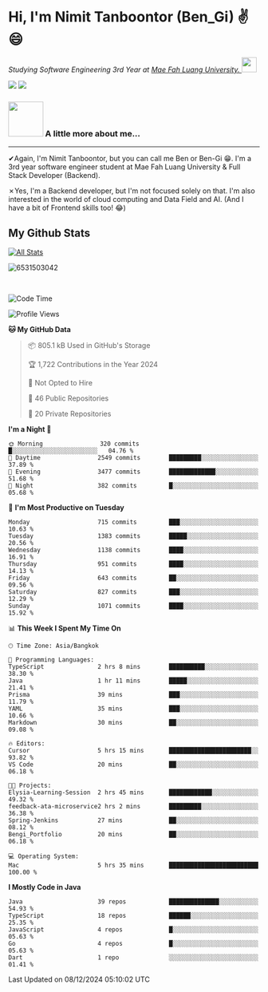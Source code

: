 # Hi, I'm Nimit Tanboontor (Ben_Gi) ✌😄
<p><em>Studying Software Engineering 3rd Year at <a href="https://en.mfu.ac.th/home.html"> Mae Fah Luang University.
</a><img src="https://media.giphy.com/media/WUlplcMpOCEmTGBtBW/giphy.gif" width="30"> </em></p>


[![](https://img.shields.io/badge/linkedin-%230077B5.svg?style=for-the-badge&logo=linkedin)]([https://www.linkedin.com/in/thanaphoom-babparn/](https://www.linkedin.com/in/nimit-tanbooutor-798139246/))
[![](https://img.shields.io/badge/Medium-12100E?style=for-the-badge&logo=medium&logoColor=white)](https://medium.com/@nimittanbooutor)

### <img src="https://media.giphy.com/media/VgCDAzcKvsR6OM0uWg/giphy.gif" width="70"> A little more about me...  

<hr> <!-- Horizontal line -->

&#10004;Again, I'm Nimit Tanboontor, but you can call me Ben or Ben-Gi 😁. I'm a 3rd year software engineer student at Mae Fah Luang University & Full Stack Developer (Backend).

&#10007;Yes, I'm a Backend developer, but I'm not focused solely on that. I'm also interested in the world of cloud computing and Data Field and AI. (And I have a bit of Frontend skills too! 😂)


## My Github Stats

[![All Stats](https://github-readme-stats.vercel.app/api?username=6531503042&show_icons=true&theme=algolia)](https://github.com/6531503042)

<p><img align="center" src="https://github-readme-streak-stats.herokuapp.com/?user=6531503042&" alt="6531503042" /></p>

<br />


<!--START_SECTION:waka-->
![Code Time](http://img.shields.io/badge/Code%20Time-256%20hrs%203%20mins-blue)

![Profile Views](http://img.shields.io/badge/Profile%20Views-3-blue)

**🐱 My GitHub Data** 

> 📦 805.1 kB Used in GitHub's Storage 
 > 
> 🏆 1,722 Contributions in the Year 2024
 > 
> 🚫 Not Opted to Hire
 > 
> 📜 46 Public Repositories 
 > 
> 🔑 20 Private Repositories 
 > 
**I'm a Night 🦉** 

```text
🌞 Morning                320 commits         █░░░░░░░░░░░░░░░░░░░░░░░░   04.76 % 
🌆 Daytime                2549 commits        █████████░░░░░░░░░░░░░░░░   37.89 % 
🌃 Evening                3477 commits        █████████████░░░░░░░░░░░░   51.68 % 
🌙 Night                  382 commits         █░░░░░░░░░░░░░░░░░░░░░░░░   05.68 % 
```
📅 **I'm Most Productive on Tuesday** 

```text
Monday                   715 commits         ███░░░░░░░░░░░░░░░░░░░░░░   10.63 % 
Tuesday                  1383 commits        █████░░░░░░░░░░░░░░░░░░░░   20.56 % 
Wednesday                1138 commits        ████░░░░░░░░░░░░░░░░░░░░░   16.91 % 
Thursday                 951 commits         ████░░░░░░░░░░░░░░░░░░░░░   14.13 % 
Friday                   643 commits         ██░░░░░░░░░░░░░░░░░░░░░░░   09.56 % 
Saturday                 827 commits         ███░░░░░░░░░░░░░░░░░░░░░░   12.29 % 
Sunday                   1071 commits        ████░░░░░░░░░░░░░░░░░░░░░   15.92 % 
```


📊 **This Week I Spent My Time On** 

```text
🕑︎ Time Zone: Asia/Bangkok

💬 Programming Languages: 
TypeScript               2 hrs 8 mins        ██████████░░░░░░░░░░░░░░░   38.30 % 
Java                     1 hr 11 mins        █████░░░░░░░░░░░░░░░░░░░░   21.41 % 
Prisma                   39 mins             ███░░░░░░░░░░░░░░░░░░░░░░   11.79 % 
YAML                     35 mins             ███░░░░░░░░░░░░░░░░░░░░░░   10.66 % 
Markdown                 30 mins             ██░░░░░░░░░░░░░░░░░░░░░░░   09.08 % 

🔥 Editors: 
Cursor                   5 hrs 15 mins       ███████████████████████░░   93.82 % 
VS Code                  20 mins             ██░░░░░░░░░░░░░░░░░░░░░░░   06.18 % 

🐱‍💻 Projects: 
Elysia-Learning-Session  2 hrs 45 mins       ████████████░░░░░░░░░░░░░   49.32 % 
feedback-ata-microservice2 hrs 2 mins        █████████░░░░░░░░░░░░░░░░   36.38 % 
Spring-Jenkins           27 mins             ██░░░░░░░░░░░░░░░░░░░░░░░   08.12 % 
Bengi_Portfolio          20 mins             ██░░░░░░░░░░░░░░░░░░░░░░░   06.18 % 

💻 Operating System: 
Mac                      5 hrs 35 mins       █████████████████████████   100.00 % 
```

**I Mostly Code in Java** 

```text
Java                     39 repos            ██████████████░░░░░░░░░░░   54.93 % 
TypeScript               18 repos            ██████░░░░░░░░░░░░░░░░░░░   25.35 % 
JavaScript               4 repos             █░░░░░░░░░░░░░░░░░░░░░░░░   05.63 % 
Go                       4 repos             █░░░░░░░░░░░░░░░░░░░░░░░░   05.63 % 
Dart                     1 repo              ░░░░░░░░░░░░░░░░░░░░░░░░░   01.41 % 
```




 Last Updated on 08/12/2024 05:10:02 UTC
<!--END_SECTION:waka-->
